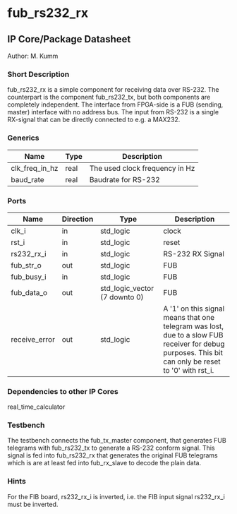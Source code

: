 # fub\_rs232\_rx
## IP Core/Package Datasheet
Author: M. Kumm

### Short Description
fub\_rs232\_rx is a simple component for receiving data over RS-232. The counterpart is the component fub\_rs232\_tx, but both components are completely independent. The interface from FPGA-side is a FUB (sending, master) interface with no address bus. The input from RS-232 is a single RX-signal that can be directly connected to e.g. a MAX232.


### Generics

| Name           | Type | Description                    |
|----------------|------|--------------------------------|
| clk\_freq\_in\_hz | real | The used clock frequency in Hz |
| baud\_rate      | real | Baudrate for RS-232            |

### Ports

| Name       | Direction | Type                          | Description      |
|------------|-----------|-------------------------------|------------------|
| clk\_i      | in        | std\_logic                     | clock            |
| rst\_i      | in        | std\_logic                     | reset            |
| rs232\_rx\_i | in        | std\_logic                     | RS-232 RX Signal |
| fub\_str\_o  | out       | std\_logic                     | FUB              |
| fub\_busy\_i | in        | std\_logic                     | FUB              |
| fub\_data\_o | out       | std\_logic\_vector (7 downto 0) | FUB              |
| receive\_error	| out	| std\_logic | A '1' on this signal means that one telegram was lost, due to a slow FUB receiver for debug purposes. This bit can only be reset to '0' with rst\_i. | 


### Dependencies to other IP Cores
real\_time\_calculator

### Testbench
The testbench connects the fub\_tx\_master component, that generates FUB telegrams with fub\_rs232\_tx to generate a RS-232 conform signal. This signal is fed into fub\_rs232\_rx that generates the original FUB telegrams which is are at least fed into fub\_rx\_slave to decode the plain data.

### Hints

For the FIB board, rs232\_rx\_i is inverted, i.e. the FIB input signal rs232\_rx\_i must be inverted.

